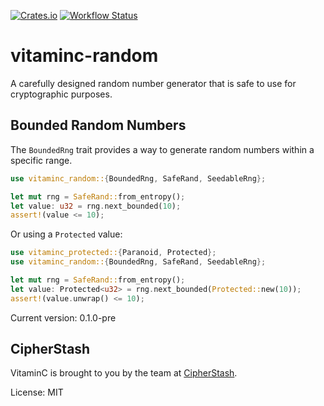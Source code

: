 <!-- Run cargo readme to generate this file -->
[![Crates.io](https://img.shields.io/crates/v/vitaminc-random.svg)](https://crates.io/crates/vitaminc-random)
[![Workflow Status](https://github.com/cipherstash/vitaminc/workflows/main/badge.svg)](https://github.com/cipherstash/vitaminc/actions?query=workflow%3A%22main%22)

# vitaminc-random

A carefully designed random number generator that is safe to use for cryptographic purposes.

## Bounded Random Numbers

The `BoundedRng` trait provides a way to generate random numbers within a specific range.

```rust
use vitaminc_random::{BoundedRng, SafeRand, SeedableRng};

let mut rng = SafeRand::from_entropy();
let value: u32 = rng.next_bounded(10);
assert!(value <= 10);
```

Or using a `Protected` value:

```rust
use vitaminc_protected::{Paranoid, Protected};
use vitaminc_random::{BoundedRng, SafeRand, SeedableRng};

let mut rng = SafeRand::from_entropy();
let value: Protected<u32> = rng.next_bounded(Protected::new(10));
assert!(value.unwrap() <= 10);
```


Current version: 0.1.0-pre

## CipherStash

VitaminC is brought to you by the team at [CipherStash](https://cipherstash.com).

License: MIT
